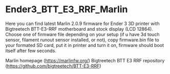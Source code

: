 # Ender3_BTT_E3_RRF_Marlin

Here you can find latest Marlin 2.0.9 firmware for Ender 3 3D printer with 
Bigtreetech BTT-E3-RRF motherboard and stock display (LCD 12864).
Choose one of firmware file depending on your setup (if u have 3d touch sensor, filament runout sensor installed, or not),
copy firmware.bin file to your formated SD card, put it in printer and turn it on, firmware should boot itself after few seconds. 

Marlin homepage (https://marlinfw.org/)
Bigtreetech BTT E3 RRF repository (https://github.com/bigtreetech/BTT-E3-RRF)
